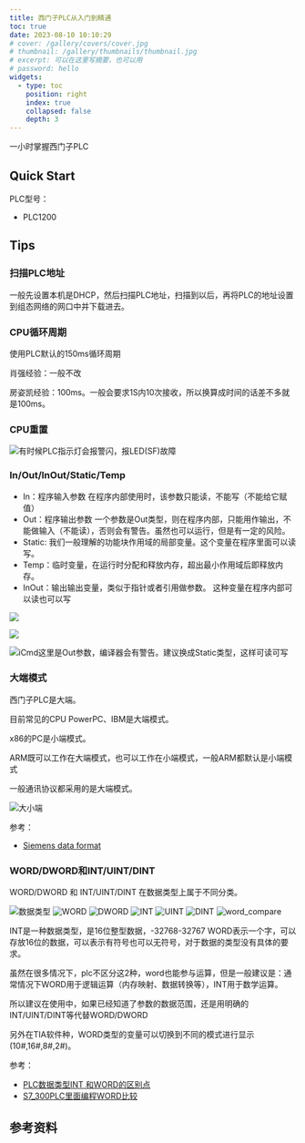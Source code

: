```yaml
---
title: 西门子PLC从入门到精通
toc: true
date: 2023-08-10 10:10:29
# cover: /gallery/covers/cover.jpg
# thumbnail: /gallery/thumbnails/thumbnail.jpg
# excerpt: 可以在这里写摘要，也可以用
# password: hello
widgets:
  - type: toc
    position: right
    index: true
    collapsed: false
    depth: 3
---
```


一小时掌握西门子PLC

<!-- more -->

## Quick Start

PLC型号：
- PLC1200



## Tips

### 扫描PLC地址

一般先设置本机是DHCP，然后扫描PLC地址，扫描到以后，再将PLC的地址设置到组态网络的网口中并下载进去。


### CPU循环周期

使用PLC默认的150ms循环周期

肖强经验：一般不改

房姿凯经验：100ms。一般会要求1S内10次接收，所以换算成时间的话差不多就是100ms。


### CPU重置

![有时候PLC指示灯会报警闪，报LED(SF)故障](https://ghproxy.com/https://raw.githubusercontent.com/wumin199/wm-blog-image/main/images/2023/plc/siemens/plc_reset.jpg)


### In/Out/InOut/Static/Temp

- In：程序输入参数
  在程序内部使用时，该参数只能读，不能写（不能给它赋值）
- Out：程序输出参数
  一个参数是Out类型，则在程序内部，只能用作输出，不能做输入（不能读），否则会有警告。虽然也可以运行，但是有一定的风险。
- Static: 我们一般理解的功能块作用域的局部变量。这个变量在程序里面可以读写。
- Temp：临时变量，在运行时分配和释放内存，超出最小作用域后即释放内存。
- InOut：输出输出变量，类似于指针或者引用做参数。
  这种变量在程序内部可以读也可以写


![](https://ghproxy.com/https://raw.githubusercontent.com/wumin199/wm-blog-image/main/images/2023/plc/siemens/plc-variable-type.png)

![](https://ghproxy.com/https://raw.githubusercontent.com/wumin199/wm-blog-image/main/images/2023/plc/siemens/plc_out_1.PNG)

![iCmd这里是Out参数，编译器会有警告。建议换成Static类型，这样可读可写](https://ghproxy.com/https://raw.githubusercontent.com/wumin199/wm-blog-image/main/images/2023/plc/siemens/plc_out_2.PNG)



### 大端模式


西门子PLC是大端。

目前常见的CPU PowerPC、IBM是大端模式。

x86的PC是小端模式。

ARM既可以工作在大端模式，也可以工作在小端模式，一般ARM都默认是小端模式

一般通讯协议都采用的是大端模式。

![大小端](https://ghproxy.com/https://raw.githubusercontent.com/wumin199/wm-blog-image/main/images/2023/plc/byte_order.png)

参考：

- [Siemens data format](https://snap7.sourceforge.net/siemens_dataformat.html)


### WORD/DWORD和INT/UINT/DINT

WORD/DWORD 和 INT/UINT/DINT 在数据类型上属于不同分类。

![数据类型](https://ghproxy.com/https://raw.githubusercontent.com/wumin199/wm-blog-image/main/images/2023/plc/siemens/data-type.PNG)
![WORD](https://ghproxy.com/https://raw.githubusercontent.com/wumin199/wm-blog-image/main/images/2023/plc/siemens/WORD.PNG)
![DWORD](https://ghproxy.com/https://raw.githubusercontent.com/wumin199/wm-blog-image/main/images/2023/plc/siemens/DWORD.PNG)
![INT](https://ghproxy.com/https://raw.githubusercontent.com/wumin199/wm-blog-image/main/images/2023/plc/siemens/INT.PNG)
![UINT](https://ghproxy.com/https://raw.githubusercontent.com/wumin199/wm-blog-image/main/images/2023/plc/siemens/UINT.PNG)
![DINT](https://ghproxy.com/https://raw.githubusercontent.com/wumin199/wm-blog-image/main/images/2023/plc/siemens/DINT.PNG)
![word_compare](https://ghproxy.com/https://raw.githubusercontent.com/wumin199/wm-blog-image/main/images/2023/plc/siemens/word_compare.PNG)


INT是一种数据类型，是16位整型数据，-32768-32767
WORD表示一个字，可以存放16位的数据，可以表示有符号也可以无符号，对于数据的类型没有具体的要求。

虽然在很多情况下，plc不区分这2种，word也能参与运算，但是一般建议是：通常情况下WORD用于逻辑运算（内存映射、数据转换等），INT用于数学运算。

所以建议在使用中，如果已经知道了参数的数据范围，还是用明确的INT/UINT/DINT等代替WORD/DWORD

另外在TIA软件种，WORD类型的变量可以切换到不同的模式进行显示(10#,16#,8#,2#)。


参考：

- [PLC数据类型INT 和WORD的区别点](https://www.ad.siemens.com.cn/service/answer/solved_141681_1029.html)
- [S7_300PLC里面编程WORD比较](https://www.ad.siemens.com.cn/service/answer/solved_67925_1029.html)





## 参考资料